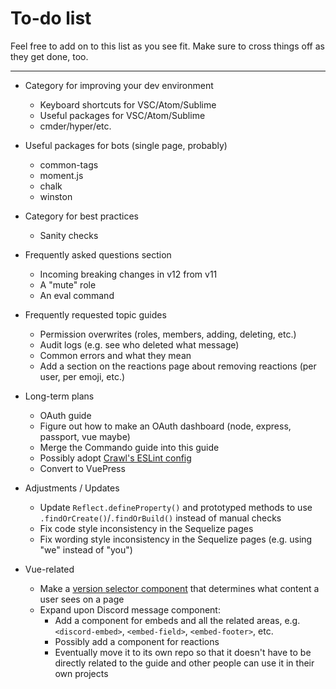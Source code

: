 # To-do list

Feel free to add on to this list as you see fit. Make sure to cross things off as they get done, too.

---

* Category for improving your dev environment
	* Keyboard shortcuts for VSC/Atom/Sublime
	* Useful packages for VSC/Atom/Sublime
	* cmder/hyper/etc.

* Useful packages for bots (single page, probably)
	* common-tags
	* moment.js
	* chalk
	* winston

* Category for best practices
	* Sanity checks

* Frequently asked questions section
	* Incoming breaking changes in v12 from v11
	* A "mute" role
	* An eval command

* Frequently requested topic guides
	* Permission overwrites (roles, members, adding, deleting, etc.)
	* Audit logs (e.g. see who deleted what message)
	* Common errors and what they mean
	* Add a section on the reactions page about removing reactions (per user, per emoji, etc.)

* Long-term plans
	* OAuth guide
	* Figure out how to make an OAuth dashboard (node, express, passport, vue maybe)
	* Merge the Commando guide into this guide
	* Possibly adopt [Crawl's ESLint config](https://github.com/iCrawl/eslint-config-aqua)
	* Convert to VuePress

* Adjustments / Updates
	* Update `Reflect.defineProperty()` and prototyped methods to use `.findOrCreate()`/`.findOrBuild()` instead of manual checks
	* Fix code style inconsistency in the Sequelize pages
	* Fix wording style inconsistency in the Sequelize pages (e.g. using "we" instead of "you")

* Vue-related
	* Make a [version selector component](https://github.com/discordjs/guide/issues/121) that determines what content a user sees on a page
	* Expand upon Discord message component:
		* Add a component for embeds and all the related areas, e.g. `<discord-embed>`, `<embed-field>`, `<embed-footer>`, etc.
		* Possibly add a component for reactions
		* Eventually move it to its own repo so that it doesn't have to be directly related to the guide and other people can use it in their own projects
